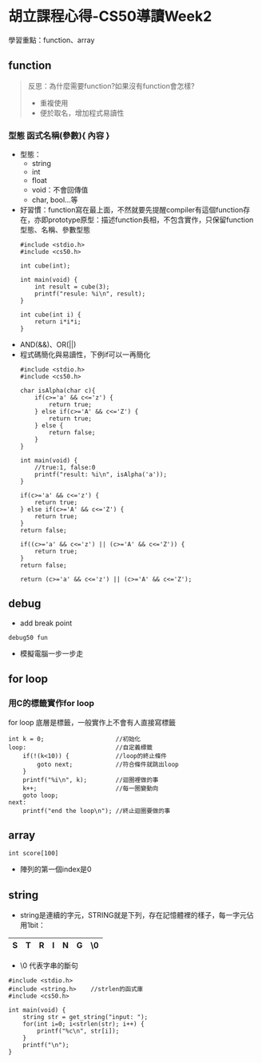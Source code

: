 # 胡立課程心得-CS50導讀Week2
學習重點：function、array
## function
> 反思：為什麼需要function?如果沒有function會怎樣?
> - 重複使用
> - 便於取名，增加程式易讀性

### 型態 函式名稱(參數){ 內容 }
- 型態：
    - string
    - int
    - float
    - void：不會回傳值
    - char, bool...等
- 好習慣：function寫在最上面，不然就要先提醒compiler有這個function存在，亦即prototype原型：描述function長相，不包含實作，只保留function型態、名稱、參數型態
    ```
    #include <stdio.h>
    #include <cs50.h>

    int cube(int);

    int main(void) {
        int result = cube(3);
        printf("resule: %i\n", result);
    }

    int cube(int i) {
        return i*i*i;
    }
    ```
- AND(&&)、OR(||)
- 程式碼簡化與易讀性，下例if可以一再簡化
    ```
    #include <stdio.h>
    #include <cs50.h>

    char isAlpha(char c){
        if(c>='a' && c<='z') {
            return true;
        } else if(c>='A' && c<='Z') {
            return true;
        } else {
            return false;
        }
    }

    int main(void) {
        //true:1, false:0
        printf("result: %i\n", isAlpha('a'));
    }
    ```
    ```
    if(c>='a' && c<='z') {
        return true;
    } else if(c>='A' && c<='Z') {
        return true;
    }
    return false;
    ```
    ```
    if((c>='a' && c<='z') || (c>='A' && c<='Z')) {
        return true;
    }
    return false;
    ```
    ```
    return (c>='a' && c<='z') || (c>='A' && c<='Z');
    ```
## debug
- add break point
```
debug50 fun
```
- 模擬電腦一步一步走
## for loop
### 用C的標籤實作for loop
for loop 底層是標籤，一般實作上不會有人直接寫標籤
```
int k = 0;                    //初始化
loop:                         //自定義標籤
    if(!(k<10)) {             //loop的終止條件
        goto next;            //符合條件就跳出loop
    }
    printf("%i\n", k);        //迴圈裡做的事
    k++;                      //每一圈變動向
    goto loop;
next:
    printf("end the loop\n"); //終止迴圈要做的事
```
## array
```
int score[100]
```
- 陣列的第一個index是0

## string
- string是連續的字元，STRING就是下列，存在記憶體裡的樣子，每一字元佔用1bit：

|S|T|R|I|N|G|\0|
|-|-|-|-|-|-|-|

- \0 代表字串的斷句

```
#include <stdio.h>
#include <string.h>    //strlen的函式庫
#include <cs50.h>

int main(void) {
    string str = get_string("input: ");
    for(int i=0; i<strlen(str); i++) {
        printf("%c\n", str[i]);
    }
    printf("\n");
}
```
